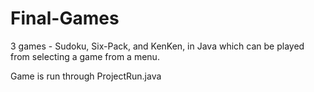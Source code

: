 Final-Games
===========

3 games - Sudoku, Six-Pack, and KenKen, in Java which can be played from selecting a game from a menu. 

Game is run through ProjectRun.java
